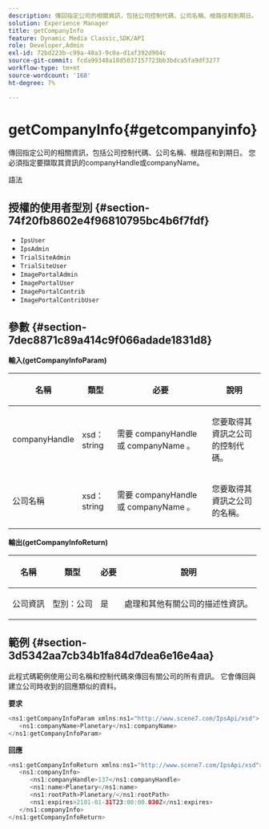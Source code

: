 ```yaml
---
description: 傳回指定公司的相關資訊，包括公司控制代碼、公司名稱、根路徑和到期日。 您必須指定要擷取其資訊的companyHandle或companyName。
solution: Experience Manager
title: getCompanyInfo
feature: Dynamic Media Classic,SDK/API
role: Developer,Admin
exl-id: 72bd223b-c99a-48a3-9c0a-d1af392d904c
source-git-commit: fcda99340a18d5037157723bb3bdca5fa9df3277
workflow-type: tm+mt
source-wordcount: '168'
ht-degree: 7%

---
```


# getCompanyInfo{#getcompanyinfo}

傳回指定公司的相關資訊，包括公司控制代碼、公司名稱、根路徑和到期日。 您必須指定要擷取其資訊的companyHandle或companyName。

語法

## 授權的使用者型別 {#section-74f20fb8602e4f96810795bc4b6f7fdf}

* `IpsUser`
* `IpsAdmin`
* `TrialSiteAdmin`
* `TrialSiteUser`
* `ImagePortalAdmin`
* `ImagePortalUser`
* `ImagePortalContrib`
* `ImagePortalContribUser`

## 參數 {#section-7dec8871c89a414c9f066adade1831d8}

**輸入(getCompanyInfoParam)**

<table id="table_DD2688C9DA9F49C9ABCA24944829B3E5"> 
 <thead> 
  <tr> 
   <th colname="col1" class="entry"> <p>名稱 </p> </th> 
   <th colname="col2" class="entry"> <p>類型 </p> </th> 
   <th colname="col3" class="entry"> <p>必要 </p> </th> 
   <th colname="col4" class="entry"> <p>說明 </p> </th> 
  </tr> 
 </thead>
 <tbody> 
  <tr> 
   <td colname="col1"> <p><span class="codeph"> <span class="varname"> companyHandle</span> </span> </p> </td> 
   <td colname="col2"> <p><span class="codeph"> xsd：string</span> </p> </td> 
   <td colname="col3"> <p>需要<span class="codeph"> <span class="varname"> companyHandle</span> </span>或<span class="codeph"> <span class="varname"> companyName</span> </span>。 </p> </td> 
   <td colname="col4"> <p>您要取得其資訊之公司的控制代碼。 </p> </td> 
  </tr> 
  <tr> 
   <td colname="col1"> <p><span class="codeph"> <span class="varname">公司名稱</span> </span> </p> </td> 
   <td colname="col2"> <p><span class="codeph"> xsd：string</span> </p> </td> 
   <td colname="col3"> <p>需要<span class="codeph"> <span class="varname"> companyHandle</span> </span>或<span class="codeph"> <span class="varname"> companyName</span> </span>。 </p> </td> 
   <td colname="col4"> <p>您要取得其資訊之公司的名稱。 </p> </td> 
  </tr> 
 </tbody> 
</table>

**輸出(getCompanyInfoReturn)**

<table id="table_634D4E274BA7494C9C917FD244286F0D"> 
 <thead> 
  <tr> 
   <th colname="col1" class="entry"> <p>名稱 </p> </th> 
   <th colname="col2" class="entry"> <p>類型 </p> </th> 
   <th colname="col3" class="entry"> <p>必要 </p> </th> 
   <th colname="col4" class="entry"> <p>說明 </p> </th> 
  </tr> 
 </thead>
 <tbody> 
  <tr> 
   <td colname="col1"> <p><span class="codeph"> <span class="varname">公司資訊</span> </span> </p> </td> 
   <td colname="col2"> <p><span class="codeph">型別：公司</span> </p> </td> 
   <td colname="col3"> <p>是 </p> </td> 
   <td colname="col4"> <p>處理和其他有關公司的描述性資訊。 </p> </td> 
  </tr> 
 </tbody> 
</table>

## 範例 {#section-3d5342aa7cb34b1fa84d7dea6e16e4aa}

此程式碼範例使用公司名稱和控制代碼來傳回有關公司的所有資訊。 它會傳回與建立公司時收到的回應類似的資料。

**要求**

```java
<ns1:getCompanyInfoParam xmlns:ns1="http://www.scene7.com/IpsApi/xsd">
   <ns1:companyName>Planetary</ns1:companyName>
</ns1:getCompanyInfoParam>
```

**回應**

```java
<ns1:getCompanyInfoReturn xmlns:ns1="http://www.scene7.com/IpsApi/xsd">
   <ns1:companyInfo>
      <ns1:companyHandle>137</ns1:companyHandle>
      <ns1:name>Planetary</ns1:name>
      <ns1:rootPath>Planetary/</ns1:rootPath>
      <ns1:expires>2101-01-31T23:00:00.030Z</ns1:expires>
   </ns1:companyInfo>
</ns1:getCompanyInfoReturn>
```
